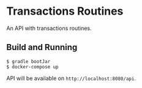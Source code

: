 # Transactions Routines

An API with transactions routines.

## Build and Running

```
$ gradle bootJar
$ docker-compose up
```

API will be available on `http://localhost:8080/api`.